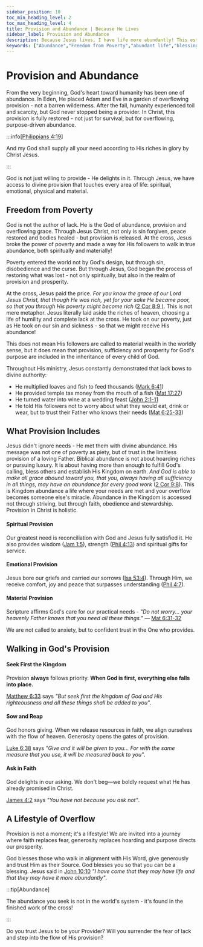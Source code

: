 ```yaml
---
sidebar_position: 10
toc_min_heading_level: 2
toc_max_heading_level: 4
title: Provision and Abundance | Because He Lives
sidebar_label: Provision and Abundance
description: Because Jesus lives, I have life more abundantly! This establishes the believer's identity and authority, revealing the fullness and richness of life in Christ—spiritually, emotionally and even materially.
keywords: ["Abundance","Freedom from Poverty","abundant life","blessings in Christ","fullness of life","life to the full","divine provision","overflow of grace","spiritual riches in Jesus","more than enough"]
---
```


# Provision and Abundance

From the very beginning, God's heart toward humanity has been one of abundance. In Eden, He placed Adam and
Eve in a garden of overflowing provision - not a barren wilderness. After the fall, humanity experienced toil
and scarcity, but God never stopped being a provider. In Christ, this provision is fully restored - not just
for survival, but for overflowing, purpose-driven abundance.

:::info[[Philippians 4:19](https://www.biblegateway.com/passage/?search=phil%204%3A19&version=NKJV)]

And my God shall supply all your need according to His riches in glory by Christ Jesus.

:::

God is not just willing to provide - He delights in it. Through Jesus, we have access to divine provision that
touches every area of life: spiritual, emotional, physical and material.

## Freedom from Poverty

God is not the author of lack. He is the God of abundance, provision and overflowing grace. Through Jesus Christ,
not only is sin forgiven, peace restored and bodies healed - but provision is released. At the cross, Jesus broke
the power of poverty and made a way for His followers to walk in true abundance, both spiritually and materially!

Poverty entered the world not by God's design, but through sin, disobedience and the curse. But through Jesus,
God began the process of restoring what was lost - not only spiritually, but also in the realm of provision and
prosperity.

At the cross, Jesus paid the price. *For you know the grace of our Lord Jesus Christ, that though He was rich,
yet for your sake He became poor, so that you through His poverty might become rich*
([2 Cor 8:9 ](https://www.biblegateway.com/passage/?search=2%20cor%208%3A9&version=NKJV)).
This is not mere metaphor. Jesus literally laid aside the riches of heaven, choosing a life of humility and
complete lack at the cross. He took on our poverty, just as He took on our sin and sickness - so that we might
receive His abundance! 

This does not mean His followers are called to material wealth in the worldly sense, but it does mean that provision,
sufficiency and prosperity for God's purpose are included in the inheritance of every child of God.

Throughout His ministry, Jesus constantly demonstrated that lack bows to divine authority:

- He multiplied loaves and fish to feed thousands ([Mark 6:41](https://www.biblegateway.com/passage/?search=Mark%206%3A41&version=NKJV))
- He provided temple tax money from the mouth of a fish ([Mat 17:27](https://www.biblegateway.com/passage/?search=Mat%2017%3A27&version=NKJV))
- He turned water into wine at a wedding feast ([John 2:1-11](https://www.biblegateway.com/passage/?search=John%202&version=NKJV)
- He told His followers not to worry about what they would eat, drink or wear, but to trust their
Father who knows their needs ([Mat 6:25-33](https://www.biblegateway.com/passage/?search=Mat%206%3A25%E2%80%9333&version=NKJV))

## What Provision Includes

Jesus didn't ignore needs - He met them with divine abundance. His message was not one of poverty as piety,
but of trust in the limitless provision of a loving Father. Biblical abundance is not about hoarding riches or
pursuing luxury. It is about having more than enough to fulfill God's calling, bless others and establish His
Kingdom on earth. *And God is able to make all grace abound toward you, that you, always having all sufficiency in
all things, may have an abundance for every good work* ([2 Cor 9:8](https://www.biblegateway.com/passage/?search=2%20Cor%209%3A8&version=NKJV)).
This is Kingdom abundance a life where your needs are met and your overflow becomes someone else's miracle.
Abundance in the Kingdom is accessed not through striving, but through faith, obedience and stewardship. 
Provision in Christ is holistic. 

#### Spiritual Provision

Our greatest need is reconciliation with God and Jesus fully satisfied it. He also provides
wisdom ([Jam 1:5](https://www.biblegateway.com/passage/?search=jam%201%3A5&version=NKJV)),
strength ([Phil 4:13](https://www.biblegateway.com/passage/?search=phil%204%3A13&version=NKJV)) and spiritual gifts for service.

#### Emotional Provision

Jesus bore our griefs and carried our sorrows ([Isa 53:4](https://www.biblegateway.com/passage/?search=isa%2053%3A4&version=NKJV)).
Through Him, we receive comfort, joy and peace that surpasses understanding
([Phil 4:7](https://www.biblegateway.com/passage/?search=phil%204%3A7&version=NKJV)).

#### Material Provision

Scripture affirms God's care for our practical needs - *"Do not worry... your heavenly Father
knows that you need all these things."* — [Mat 6:31-32](https://www.biblegateway.com/passage/?search=Matthew%206%3A31%E2%80%9332&version=NKJV)

We are not called to anxiety, but to confident trust in the One who provides.

## Walking in God's Provision

#### Seek First the Kingdom

Provision **always** follows priority. **When God is first, everything else falls into place.**

[Matthew 6:33](https://www.biblegateway.com/passage/?search=mat%206%3A33&version=NKJV) says 
*"But seek first the kingdom of God and His righteousness and all these things shall be added to you"*. 

#### Sow and Reap

God honors giving. When we release resources in faith, we align ourselves with the flow of heaven.
Generosity opens the gates of provision.

[Luke 6:38](https://www.biblegateway.com/passage/?search=lk%206%3A38&version=NKJV) says *"Give and it will be given to you...
For with the same measure that you use, it will be measured back to you"*.

#### Ask in Faith

God delights in our asking. We don't beg—we boldly request what He has already promised in Christ.

[James 4:2](https://www.biblegateway.com/passage/?search=james%204%3A2&version=NKJV) says *"You have not because you ask not"*.

## A Lifestyle of Overflow
Provision is not a moment; it's a lifestyle! We are invited into a journey where faith replaces fear, 
generosity replaces hoarding and purpose directs our prosperity.

God blesses those who walk in alignment with His Word, give generously and trust Him as their Source.
God blesses you so that you can be a blessing. Jesus said in
[John 10:10](https://www.biblegateway.com/passage/?search=jn%2010%3A10&version=NKJV) *"I have come
that they may have life and that they may have it more abundantly"*.

:::tip[Abundance]

The abundance you seek is not in the world's system - it's found in the finished work of the cross!

:::

Do you trust Jesus to be your Provider? Will you surrender the fear of lack and step into the flow of His provision?